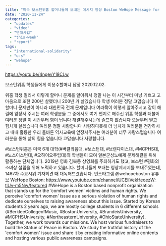 ```yaml
---
title: "미국 보스턴위홉 할머니들께 보내는 메시지 영상 Boston WeHope Message for Halmonis"
date: "2020-11-24"
categories: 
  - "updates"
  - "video"
  - "연대사업"
  - "this-week"
  - "report"
tags: 
  - "international-solidarity"
  - "u-s"
  - "wehope"
---
```


https://youtu.be/4ngevY18CLw

보스턴위홉 학생들에게 이용수할머니 답장 2020.12.02.

위홉 학생 멀리서 이렇게 할머니 문제를 알아줘서 정말 나는 이 시간부터 마냥 기쁘고 고마움으로 또한 200년 살랬더니 200년 거 살겠습니다 학생 여러분 정말 고맙습니다 이 할머니 문제만이 아니라 대한민국 전체 문제입니다 여러뭌이 이렇게 알아주시고 같이 해결에 앞장서 주시는 여러 학생분들 그 중에서도 여기 편지로 해주신 위홉 학생과 더불어 여러분 정말 이 시간부터 힘이 납니다 해결해주시는데 슬프지 않습니다 오늘부터 믿고 힘차게 살겠습니다 여러분 정말 사랑합니다 사랑하다못해 더 넘치게 여러분들 건강하시고 내내 훌륭한 우리 올바른 역사교육에 앞장서주시는 여러분이 너무 자랑스럽습니다 여러분을 통해 삶의 힘을 얻습니다 고맙습니다 사랑합니다.

#보스턴위홉은 미국 6개 대학(#버클리음대, #보스턴대, #브렌다이스대, #MCPHS대, #노스이스턴대, #오하이오주립대)의 학생들이 모여 일본군성노예제 문제해결을 위해 활동하는 단체입니다. 2019년 영화 김복동 상영회를 주최하기도 했고, 보스턴 #평화의소녀상 설립을 위해 노력하고 있습니다. 할머니들께 보내는 영상메시지를 보내주었는데, 1467차 수요시위 기자회견 때 대독해드렸습니다. 인스타그램 @wehopeboston 유튜브 WeHope Boston: https://www.youtube.com/channel/UCEliVekHeoezW-tlUv-m5Nw/featured #WeHope is a Boston based nonprofit organization that stands up for the ‘comfort women’ victims and human rights. We perceive 'comfort women' issue as a serious violation of human rights and dedicate ourselves to raising awareness about this issue. Started by Korean students 2 years ago, we are mostly college students in 6 different schools (#BerkleeCollegeofMusic, #BostonUniversity, #BrandeisUniversity, #MCPHSUniversity, #NortheasternUniversity, #OhioStateUniversity). Together, we work towards our missions. We host various fundraisers to build the Statue of Peace in Boston. We study the truthful history of the 'comfort women' issue and share it by creating informative online contents and hosting various public awareness campaigns.
